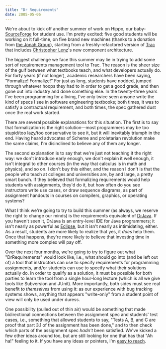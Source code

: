```yaml
---
title: "Dr Requirements"
date: 2005-05-06
---
```

We're about to kick off another summer of work on Hippo, our baby-<a href="http://www.sf.net">SourceForge</a> for student use.  I'm pretty excited: five good students will be working on it full-time, on five brand new machines (thanks to a donation from <a href="http://www.jonahgroup.com">the Jonah Group</a>), starting from a freshly-refactored version of <a href="http://projects.edgwall.com/trac">Trac</a> that includes <a href="http://www.cmlenz.net">Christopher Lenz</a>'s new component architecture.

The biggest challenge we face this summer may lie in trying to add some sort of requirements management tool to Trac.  The reason is the sheer size of the gulf between what textbooks teach, and what developers actually do.  For forty years (if not longer), academic researchers have been saying, "Formalize!  Formalize!"  For just as long, students have nodded, jumped through whatever hoops they had to in order to get a good grade, and then gone out into industry and done something else.  In the twenty-three years I've been programming for a living, I've only twice seen anyone write the kind of specs I see in software engineering textbooks; both times, it was to satisfy a contractual requirement, and both times, the spec gathered dust once the real work started.

There are several possible explanations for this situation.  The first is to say that formalization is the right solution—most programmers may be too stupid/too lazy/too conservative to see it, but it will inevitably triumph in the end.  Having heard advocates of Scheme and proletarian revolution make the same claims, I'm disinclined to believe any of them any longer.

The second explanation is to say that we're just not teaching it the right way: we don't introduce early enough, we don't explain it well enough, it isn't integral to other courses (in the way that calculus is in math and physics), and so on.  I don't buy this either, and the reason I don't is that the people who teach at colleges and universities are, by and large, a pretty smart bunch.  If they believed that formalizing requirements would help students with assignments, they'd do it, but how often do you see instructors write use cases, or draw sequence diagrams, as part of assignment handouts in courses on compilers, graphics, or operating systems?

What I think we're going to try to build this summer (as always, we reserve the right to change our minds) is the requirements equivalent of <a href="http://drjava.sf.net">DrJava</a>.  If you haven't seen it, DrJava is an entry-level IDE for Java programmers; it isn't nearly as powerful as <a href="http://www.eclipse.org">Eclipse</a>, but it isn't nearly as intimidating, either.  As a result, students are more likely to realize that yes, it <em>does</em> help them.  Once that happens, they're more likely to believe that investing time in something more complex will pay off.

Over the next four months, we're going to try to figure out what "DrRequirements" would look like, i.e., what should go into (and be left out of) a tool that instructors can use to specify requirements for programming assignments, and/or students can use to specify what their solutions actually do.  In order to qualify as a solution, it must be possible for both parties to learn the tool from a single hour-long lecture (which is all we give tools like Subversion and JUnit).  More importantly, both sides must see real benefit <em>to themselves</em> from using it: as our experience with bug tracking systems shows, anything that appears "write-only" from a student point of view will only be used under duress.

One possibility (pulled out of thin air) would be something that made bidirectional connections between the assignment spec and students' test cases, i.e., something that allowed students to say, "Tests A, B, and C are proof that part 3.1 of the assignment has been done," and to then check which parts of the assignment spec <em>hadn't</em> been satisfied.  We've kicked a few other ideas around too, but are still looking for one that has that "Ah ha!" feeling to it.  If you have any ideas or pointers, I'm <a href="mailto:gvwilson@third-bit.com">easy to reach</a>.
